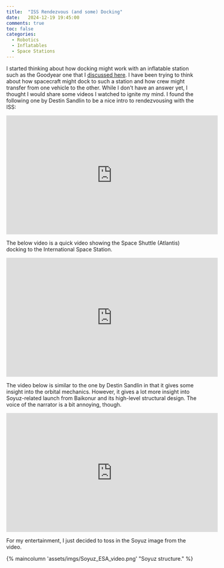 ```yaml
---
title:  "ISS Rendezvous (and some) Docking"
date:   2024-12-19 19:45:00
comments: true
toc: false
categories:
  - Robotics
  - Inflatables
  - Space Stations
---
```


I started thinking about how docking might work with an inflatable station such as the Goodyear one that I
[discussed here](https://www.angadhn.com/large%20space%20stations/space%20exploration/space-inflatables-1/).
I have been trying to think about how spacecraft might dock to such a station and how crew might transfer
from one vehicle to the other. While I don't have an answer yet, I thought I would share some videos I watched
to ignite my mind. I found the following one by Destin Sandlin to be a nice intro to rendezvousing with the ISS:
<iframe width="560" height="315" src="https://www.youtube.com/embed/qFjw6Lc6J2g?si=4RVvEag2Bv0TmV8u" title="YouTube video player" frameborder="0" allow="accelerometer; autoplay; clipboard-write; encrypted-media; gyroscope; picture-in-picture; web-share" referrerpolicy="strict-origin-when-cross-origin" allowfullscreen></iframe>

The below video is a quick video showing the Space Shuttle (Atlantis) docking to the International Space Station.

<iframe width="560" height="315" src="https://www.youtube.com/embed/LS__eHT3NWE?si=lIsz3_S7lzl3w0aX" title="YouTube video player" frameborder="0" allow="accelerometer; autoplay; clipboard-write; encrypted-media; gyroscope; picture-in-picture; web-share" referrerpolicy="strict-origin-when-cross-origin" allowfullscreen></iframe>

The video below is similar to the one by Destin Sandlin in that it gives some insight into the orbital mechanics.
However, it gives a lot more insight into Soyuz-related launch from Baikonur and
its high-level structural design. The voice of the narrator is a bit annoying, though.
<iframe width="560" height="315" src="https://www.youtube.com/embed/M2_NeFbFcSw?si=jzhO14998N7ODhnE" title="YouTube video player" frameborder="0" allow="accelerometer; autoplay; clipboard-write; encrypted-media; gyroscope; picture-in-picture; web-share" referrerpolicy="strict-origin-when-cross-origin" allowfullscreen></iframe>

For my entertainment, I just decided to toss in the Soyuz image from the video.

{% maincolumn 'assets/imgs/Soyuz_ESA_video.png' "Soyuz structure." %}

